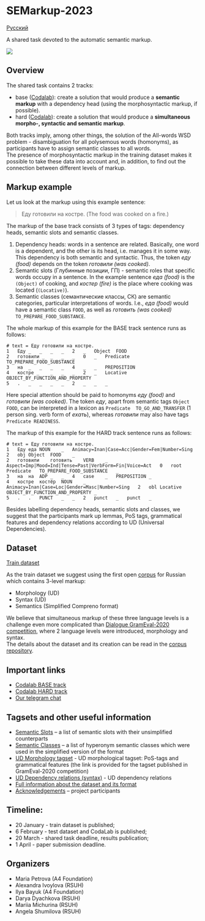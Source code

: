# SEMarkup-2023

[Русский](README_RU.md)

A shared task devoted to the automatic semantic markup.

<a href="https://creativecommons.org/licenses/by-nc/4.0/"><img src="https://img.shields.io/static/v1?label=license&message=CC-BY-NC-4.0&color=green"/></a>

## Overview
The shared task contains 2 tracks:
- base ([Codalab](https://codalab.lisn.upsaclay.fr/competitions/10472)): create a solution that would produce a **semantic markup** with a dependency head (using the morphosyntactic markup, if possible).
- hard ([Codalab](https://codalab.lisn.upsaclay.fr/competitions/10471)): create a solution that would produce a **simultaneous morpho-, syntactic and semantic markup**.


Both tracks imply, among other things, the solution of the All-words WSD problem - disambiguation for all polysemous words (homonyms), as participants have to assign semantic classes to all words. <br />
The presence of morphosyntactic markup in the training dataset makes it possible to take these data into account and, in addition, to find out the connection between different levels of markup.


## Markup example

Let us look at the markup using this example sentence:
> Еду готовили на костре. (The food was cooked on a fire.)

The markup of the base track consists of 3 types of tags: dependency heads, semantic slots and semantic classes.

1) Dependency heads: words in a sentence are related. Basically, one word is a dependent, and the other is its head, i.e. manages it in some way. This dependency is both semantic and syntactic. Thus, the token *еду (food)* depends on the token *готовили (was cooked)*.
2) Semantic slots (Глубинные позиции, ГП) - semantic roles that specific words occupy in a sentence. In the example sentence *еда (food)* is the `(Object)` of cooking, and *костер (fire)* is the place where cooking was located (`(Locative)`).
3) Semantic classes (семантические классы, СК) are semantic categories, particular interpretations of words. I.e., *еда (food)* would have a semantic class `FOOD`, as well as *готовить (was cooked)* `TO_PREPARE_FOOD_SUBSTANCE`.

The whole markup of this example for the BASE track sentence runs as follows:

```
# text = Еду готовили на костре.
1	Еду	_	_	_	_	2	_	Object	FOOD
2	готовили _	_	_	_	0	_	Predicate	TO_PREPARE_FOOD_SUBSTANCE
3	на	_	_	_	_	4	_	_	PREPOSITION
4	костре _	_	_	_	2	_	Locative	OBJECT_BY_FUNCTION_AND_PROPERTY
5	.	_	_	_	_	2	_	_	_
```

Here special attention should be paid to homonyms *еду (food)* and *готовили (was cooked)*. The token *еду*, apart from semantic tags `Object FOOD`, can be interpreted in a lexicon as `Predicate	TO_GO_AND_TRANSFER` (1 person sing. verb form of *ехать*), whereas *готовили* may also have tags `Predicate	READINESS`.


The markup of this example for the HARD track sentence runs as follows:

```
# text = Еду готовили на костре.
1	Еду	еда	NOUN	_	Animacy=Inan|Case=Acc|Gender=Fem|Number=Sing	2	obj	Object	FOOD	_
2	готовили	готовить	VERB	_	Aspect=Imp|Mood=Ind|Tense=Past|VerbForm=Fin|Voice=Act	0	root	Predicate	TO_PREPARE_FOOD_SUBSTANCE	_
3	на	на	ADP	_	_	4	case	_	PREPOSITION	_
4	костре	костёр	NOUN	_	Animacy=Inan|Case=Loc|Gender=Masc|Number=Sing	2	obl	Locative	OBJECT_BY_FUNCTION_AND_PROPERTY	_
5	.	.	PUNCT	_	_	2	punct	_	punct	_
```

Besides labelling dependency heads, semantic slots and classes, we suggest that the participants mark up lemmas, PoS tags, grammatical features and dependency relations according to UD (Universal Dependencies).

## Dataset

[Train dataset](train.conllu)

As the train dataset we suggest using the first open [corpus](https://github.com/compreno-semantics/compreno-corpus) for Russian which contains 3-level markup:

- Morphology (UD)
- Syntax (UD)
- Semantics (Simplified Compreno format)

We believe that simultaneous markup of these three language levels is a challenge even more complicated than [Dialogue GramEval-2020 competition](https://github.com/dialogue-evaluation/GramEval2020), where 2 language levels were introduced, morphology and syntax.
<br />
The details about the dataset and its creation can be read in the [corpus repository](https://github.com/compreno-semantics/compreno-corpus). 

## Important links
- [Codalab BASE track](https://codalab.lisn.upsaclay.fr/competitions/10472)
- [Codalab HARD track](https://codalab.lisn.upsaclay.fr/competitions/10471)
- [Our telegram chat](https://t.me/+58wXWNPgUt8yZDgy)

## Tagsets and other useful information
- [Semantic Slots](tagsets/semantic_slots.xlsx) – a list of semantic slots with their unsimplified counterparts
- [Semantic Classes](tagsets/semantic_classes.csv) – a list of hyperonym semantic classes which were used in the simplified version of the format
- [UD Morphology tagset](https://github.com/dialogue-evaluation/GramEval2020/blob/master/UDtagset/UD-Russian_tagset.md) - UD morphological tagset: PoS-tags and grammatical features (the link is provided for the tagset published in GramEval-2020 competition) 
- [UD Dependency relations (syntax)](tagsets/syntax.md) - UD dependency relations
- [Full information about the dataset and its format](https://github.com/compreno-semantics)
- [Acknowledgements](acknowledgements.md) – project participants

## Timeline:
- 20 January - train dataset is published;
- 6 February - test dataset and CodaLab is published;
- 20 March - shared task deadline, results publication;
- 1 April - paper submission deadline.

## Organizers
- Maria Petrova (A4 Foundation)
- Alexandra Ivoylova (RSUH)
- Ilya Bayuk (A4 Foundation)
- Darya Dyachkova (RSUH)
- Mariia Michurina (RSUH)
- Angela Shumilova (RSUH)
